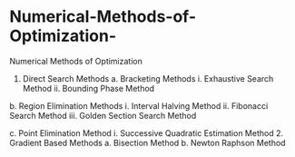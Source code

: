 # Numerical-Methods-of-Optimization-
Numerical Methods of Optimization 
1. Direct Search Methods
  a. Bracketing Methods 
    i. Exhaustive Search Method
    ii. Bounding Phase Method
    
  b. Region Elimination Methods
    i. Interval Halving Method
    ii. Fibonacci Search Method
    iii. Golden Section Search Method  
    
  c. Point Elimination Method
    i. Successive Quadratic Estimation Method 
2. Gradient Based Methods
  a. Bisection Method 
  b. Newton Raphson Method 
